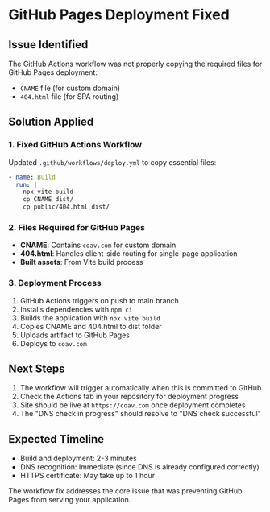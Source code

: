 # GitHub Pages Deployment Fixed

## Issue Identified
The GitHub Actions workflow was not properly copying the required files for GitHub Pages deployment:
- `CNAME` file (for custom domain)
- `404.html` file (for SPA routing)

## Solution Applied

### 1. Fixed GitHub Actions Workflow
Updated `.github/workflows/deploy.yml` to copy essential files:

```yaml
- name: Build
  run: |
    npx vite build
    cp CNAME dist/
    cp public/404.html dist/
```

### 2. Files Required for GitHub Pages
- **CNAME**: Contains `coav.com` for custom domain
- **404.html**: Handles client-side routing for single-page application
- **Built assets**: From Vite build process

### 3. Deployment Process
1. GitHub Actions triggers on push to main branch
2. Installs dependencies with `npm ci`
3. Builds the application with `npx vite build`
4. Copies CNAME and 404.html to dist folder
5. Uploads artifact to GitHub Pages
6. Deploys to `coav.com`

## Next Steps
1. The workflow will trigger automatically when this is committed to GitHub
2. Check the Actions tab in your repository for deployment progress
3. Site should be live at `https://coav.com` once deployment completes
4. The "DNS check in progress" should resolve to "DNS check successful"

## Expected Timeline
- Build and deployment: 2-3 minutes
- DNS recognition: Immediate (since DNS is already configured correctly)
- HTTPS certificate: May take up to 1 hour

The workflow fix addresses the core issue that was preventing GitHub Pages from serving your application.
